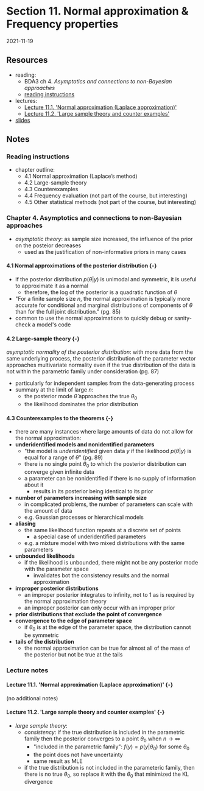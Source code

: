# Section 11. Normal approximation & Frequency properties

2021-11-19



## Resources

- reading:
  - BDA3 ch 4. *Asymptotics and connections to non-Bayesian approaches*
  - [reading instructions](https://github.com/jhrcook/bayesian-data-analysis-course/tree/master/course-material/BDA3_ch04_reading-instructions.pdf)
- lectures:
  - [Lecture 11.1. 'Normal approximation (Laplace approximation)'](https://aalto.cloud.panopto.eu/Panopto/Pages/Viewer.aspx?id=e22fedc7-9fd3-4d1e-8318-ab1000ca45a4)
  - [Lecture 11.2. 'Large sample theory and counter examples'](https://aalto.cloud.panopto.eu/Panopto/Pages/Viewer.aspx?id=a8e38a95-a944-4f3d-bf95-ab1000dbdf73)
- [slides](https://github.com/jhrcook/bayesian-data-analysis-course/tree/master/course-material/slides_ch04.pdf)

## Notes

### Reading instructions

- chapter outline:
  - 4.1 Normal approximation (Laplace’s method)
  - 4.2 Large-sample theory
  - 4.3 Counterexamples
  - 4.4 Frequency evaluation (not part of the course, but interesting)
  - 4.5 Other statistical methods (not part of the course, but interesting)

### Chapter 4. Asymptotics and connections to non-Bayesian approaches

- *asymptotic theory*: as sample size increased, the influence of the prior on the posteior decreases
  - used as the justification of non-informative priors in many cases

#### 4.1 Normal approximations of the posterior distribution {-}

- if the posterior distribution $p(\theta|y)$ is unimodal and symmetric, it is useful to approximate it as a normal
  - therefore, the log of the posterior is a quadratic function of $\theta$
- "For a finite sample size $n$, the normal approximation is typically more accurate for conditional and marginal distributions of components of $\theta$ than for the full joint distribution." (pg. 85)
- common to use the normal approximations to quickly debug or sanity-check a model's code

#### 4.2 Large-sample theory {-}

*asymptotic normality of the posterior distribution*: with more data from the same underlying process, the posterior distribution of the parameter vector approaches multivariate normality even if the true distribution of the data is not within the parametric family under consideration (pg. 87)
  - particularly for independent samples from the data-generating process
- summary at the limit of large $n$:
  - the posterior mode $\hat\theta$ approaches the true $\theta_0$
  - the likelihood dominates the prior distribution

#### 4.3 Counterexamples to the theorems {-}

- there are many instances where large amounts of data do not allow for the normal approximation:
- **underidentified models and nonidentified parameters**
  - "the model is *underidentified* given data $y$ if the likelihood $p(\theta|y)$ is equal for a range of $\theta$" (pg. 89)
  - there is no single point $\theta_0$ to which the posterior distribution can converge given infinite data
  - a parameter can be nonidentified if there is no supply of information about it
    - results in its posterior being identical to its prior
- **number of parameters increasing with sample size**
  - in complicated problems, the number of parameters can scale with the amount of data
  - e.g. Gaussian processes or hierarchical models
- **aliasing**
  - the same likelihood function repeats at a discrete set of points
    - a special case of underidentified parameters
  - e.g. a mixture model with two mixed distributions with the same parameters
- **unbounded likelihoods**
  - if the likelihood is unbounded, there might not be any posterior mode with the parameter space
    - invalidates bot the consistency results and the normal approximation
- **improper posterior distributions**
  - an improper posterior integrates to infinity, not to 1 as is required by the normal approximation theory
  - an improper posterior can only occur with an improper prior
- **prior distributions that exclude the point of convergence**
- **convergence to the edge of parameter space**
  - if $\theta_0$ is at the edge of the parameter space, the distribution cannot be symmetric
- **tails of the distribution**
  - the normal approximation can be true for almost all of the mass of the posterior but not be true at the tails

### Lecture notes

#### Lecture 11.1. 'Normal approximation (Laplace approximation)' {-}

(no additional notes)

#### Lecture 11.2. 'Large sample theory and counter examples' {-}

- *large sample theory*:
  - *consistency*: if the true distribution is included in the parametric family then the posterior converges to a point $\theta_0$ when $n \rightarrow \infty$
    - "included in the parametric family": $f(y) = p(y|\theta_0)$ for some $\theta_0$
    - the point does not have uncertainty
    - same result as MLE
  - if the true distribution is not included in the parameteric family, then there is no true $\theta_0$, so replace it with the $\theta_0$ that minimized the KL divergence
